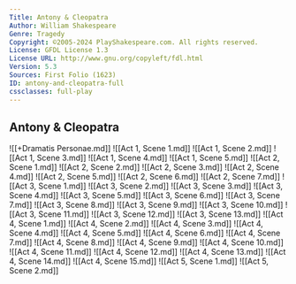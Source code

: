 ```yaml
---
Title: Antony & Cleopatra
Author: William Shakespeare
Genre: Tragedy
Copyright: ©2005-2024 PlayShakespeare.com. All rights reserved.
License: GFDL License 1.3
License URL: http://www.gnu.org/copyleft/fdl.html
Version: 5.3
Sources: First Folio (1623)
ID: antony-and-cleopatra-full
cssclasses: full-play
---
```


## Antony & Cleopatra

![[+Dramatis Personae.md]]
![[Act 1, Scene 1.md]]
![[Act 1, Scene 2.md]]
![[Act 1, Scene 3.md]]
![[Act 1, Scene 4.md]]
![[Act 1, Scene 5.md]]
![[Act 2, Scene 1.md]]
![[Act 2, Scene 2.md]]
![[Act 2, Scene 3.md]]
![[Act 2, Scene 4.md]]
![[Act 2, Scene 5.md]]
![[Act 2, Scene 6.md]]
![[Act 2, Scene 7.md]]
![[Act 3, Scene 1.md]]
![[Act 3, Scene 2.md]]
![[Act 3, Scene 3.md]]
![[Act 3, Scene 4.md]]
![[Act 3, Scene 5.md]]
![[Act 3, Scene 6.md]]
![[Act 3, Scene 7.md]]
![[Act 3, Scene 8.md]]
![[Act 3, Scene 9.md]]
![[Act 3, Scene 10.md]]
![[Act 3, Scene 11.md]]
![[Act 3, Scene 12.md]]
![[Act 3, Scene 13.md]]
![[Act 4, Scene 1.md]]
![[Act 4, Scene 2.md]]
![[Act 4, Scene 3.md]]
![[Act 4, Scene 4.md]]
![[Act 4, Scene 5.md]]
![[Act 4, Scene 6.md]]
![[Act 4, Scene 7.md]]
![[Act 4, Scene 8.md]]
![[Act 4, Scene 9.md]]
![[Act 4, Scene 10.md]]
![[Act 4, Scene 11.md]]
![[Act 4, Scene 12.md]]
![[Act 4, Scene 13.md]]
![[Act 4, Scene 14.md]]
![[Act 4, Scene 15.md]]
![[Act 5, Scene 1.md]]
![[Act 5, Scene 2.md]]
